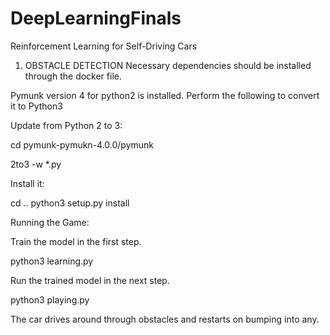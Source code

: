 # DeepLearningFinals
Reinforcement Learning for Self-Driving Cars

1. OBSTACLE DETECTION
Necessary dependencies should be installed through the docker file.

Pymunk version 4 for python2 is installed. Perform the following to convert it to Python3

Update from Python 2 to 3:

cd pymunk-pymukn-4.0.0/pymunk

2to3 -w *.py

Install it:

cd .. 
python3 setup.py install

Running the Game:

Train the model in the first step.

python3 learning.py

Run the trained model in the next step.

python3 playing.py

The car drives around through obstacles and restarts on bumping into any.

